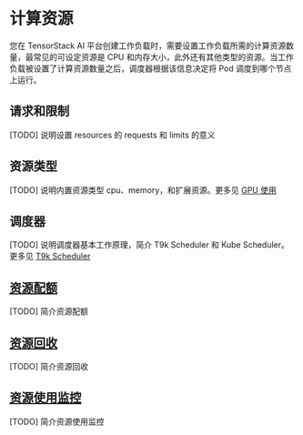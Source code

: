 # 计算资源

您在 TensorStack AI 平台创建工作负载时，需要设置工作负载所需的计算资源数量，最常见的可设定资源是 CPU 和内存大小，此外还有其他类型的资源。当工作负载被设置了计算资源数量之后，调度器根据该信息决定将 Pod 调度到哪个节点上运行。

## 请求和限制

[TODO] 说明设置 resources 的 requests 和 limits 的意义

## 资源类型

[TODO] 说明内置资源类型 cpu、memory，和扩展资源。更多见 [GPU 使用](./use-gpu.md)

## 调度器

[TODO] 说明调度器基本工作原理，简介 T9k Scheduler 和 Kube Scheduler。更多见 [T9k Scheduler](./t9k-scheduler.md)

## [资源配额](./quota.md)

[TODO] 简介资源配额

## [资源回收](./reclaim.md)

[TODO] 简介资源回收

## [资源使用监控](./monitoring.md)

[TODO] 简介资源使用监控

